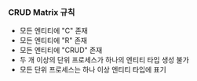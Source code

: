 ### CRUD Matrix 규칙
* 모든 엔티티에 "C" 존재
* 모든 엔티티에 "R" 존재
* 모든 엔티티에 "CRUD" 존재
* 두 개 이상의 단위 프로세스가 하나의 엔티티 타입 생성 불가
* 모든 단위 프로세스는 하나 이상 엔티티 타입에 표기